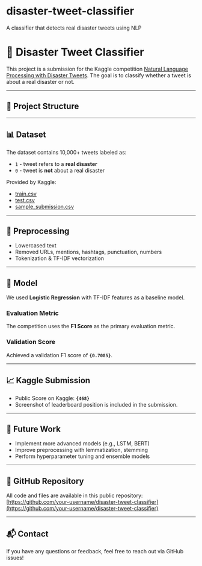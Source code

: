 # disaster-tweet-classifier
A classifier that detects real disaster tweets using NLP

# 🧠 Disaster Tweet Classifier

This project is a submission for the Kaggle competition [Natural Language Processing with Disaster Tweets](https://www.kaggle.com/competitions/nlp-getting-started/overview). The goal is to classify whether a tweet is about a real disaster or not.

---

## 📂 Project Structure


---

## 📊 Dataset

The dataset contains 10,000+ tweets labeled as:
- `1` - tweet refers to a **real disaster**
- `0` - tweet is **not** about a real disaster

Provided by Kaggle:
- [train.csv](https://www.kaggle.com/competitions/nlp-getting-started/data)
- [test.csv](https://www.kaggle.com/competitions/nlp-getting-started/data)
- [sample_submission.csv](https://www.kaggle.com/competitions/nlp-getting-started/data)

---

## 🧹 Preprocessing

- Lowercased text
- Removed URLs, mentions, hashtags, punctuation, numbers
- Tokenization & TF-IDF vectorization

---

## 🤖 Model

We used **Logistic Regression** with TF-IDF features as a baseline model.

### Evaluation Metric
The competition uses the **F1 Score** as the primary evaluation metric.

### Validation Score
Achieved a validation F1 score of **`{0.7085}`**.

---

## 📈 Kaggle Submission

- Public Score on Kaggle: **`{468}`**
- Screenshot of leaderboard position is included in the submission.

---

## 🚀 Future Work

- Implement more advanced models (e.g., LSTM, BERT)
- Improve preprocessing with lemmatization, stemming
- Perform hyperparameter tuning and ensemble models

---

## 🔗 GitHub Repository

All code and files are available in this public repository:  
[https://github.com/your-username/disaster-tweet-classifier](https://github.com/your-username/disaster-tweet-classifier)

---

## 📬 Contact

If you have any questions or feedback, feel free to reach out via GitHub issues!

